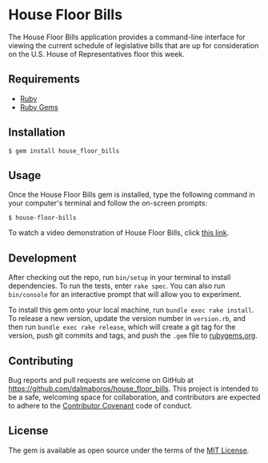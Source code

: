 # House Floor Bills

The House Floor Bills application provides a command-line interface for viewing the current schedule of legislative bills that are up for consideration on the U.S. House of Representatives floor this week.

## Requirements

- [Ruby](https://www.ruby-lang.org/)
- [Ruby Gems](https://rubygems.org/)

## Installation

    $ gem install house_floor_bills

## Usage

Once the House Floor Bills gem is installed, type the following command in your computer's terminal and follow the on-screen prompts:

    $ house-floor-bills

To watch a video demonstration of House Floor Bills, click [this link](https://www.youtube.com/watch?v=6LL6yv0-u-4).

## Development

After checking out the repo, run `bin/setup` in your terminal to install dependencies. To run the tests, enter `rake spec`. You can also run `bin/console` for an interactive prompt that will allow you to experiment.

To install this gem onto your local machine, run `bundle exec rake install`. To release a new version, update the version number in `version.rb`, and then run `bundle exec rake release`, which will create a git tag for the version, push git commits and tags, and push the `.gem` file to [rubygems.org](https://rubygems.org).

## Contributing

Bug reports and pull requests are welcome on GitHub at https://github.com/dalmaboros/house_floor_bills. This project is intended to be a safe, welcoming space for collaboration, and contributors are expected to adhere to the [Contributor Covenant](http://contributor-covenant.org) code of conduct.


## License

The gem is available as open source under the terms of the [MIT License](http://opensource.org/licenses/MIT).
